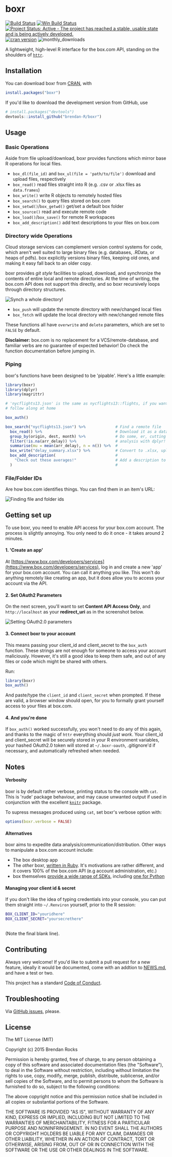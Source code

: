 # boxr
[![Build Status](https://travis-ci.org/brendan-R/boxr.svg)](https://travis-ci.org/brendan-R/boxr)
[![Win Build Status](https://ci.appveyor.com/api/projects/status/github/brendan-r/boxr?branch=master&svg=true)](https://ci.appveyor.com/project/brendan-r/boxr)
[![Project Status: Active - The project has reached a stable, usable state and is being actively developed.](https://img.shields.io/badge/repo%20status-active-brightgreen.svg)](http://www.repostatus.org/#active)
[![cran version](http://www.r-pkg.org/badges/version/boxr)](http://cran.rstudio.com/web/packages/boxr)
![monthly_downloads](http://cranlogs.r-pkg.org/badges/boxr)

A lightweight, high-level R interface for the box.com API, standing on the shoulders of [`httr`](https://github.com/hadley/httr/).

## Installation
You can download boxr from [CRAN](http://cran.r-project.org/web/packages/boxr/), with

```R
install.packages("boxr")
```

If you'd like to download the development version from GitHub, use

```R
# install.packages("devtools")
devtools::install_github("brendan-R/boxr")
```

## Usage
### Basic Operations
Aside from file upload/download, boxr provides functions which mirror base R operations for local files.

* `box_dl(file_id)` and `box_ul(file = 'path/to/file')` download and upload files, respectively
* `box_read()` read files straight into R (e.g. .csv or .xlsx files as `data.frames`)
* `box_write()` write R objects to remotely hosted files
* `box_search()` to query files stored on box.com
* `box_setwd()`/`box_getwd()` get/set a default box folder
* `box_source()` read and execute remote code
* `box_load()`/`box_save()` for remote R workspaces
* `box_add_description()` add text descriptions to your files on box.com


### Directory wide Operations
Cloud storage services can complement version control systems for code, which aren't well suited to large binary files (e.g. databases, .RData, or heaps of pdfs). box explicitly versions binary files, keeping old ones, and making it easy fall back to an older copy.

boxr provides *git style* facilities to upload, download, and synchronize the contents of entire local and remote directories. At the time of writing, the box.com API does not support this directly, and so boxr recursively loops through directory structures.

![Synch a whole directory!](https://s3-us-west-2.amazonaws.com/brendan-misc/boxr_console.png)

* `box_push` will update the remote directory with new/changed local files
* `box_fetch` will update the local directory with new/changed remote files

These functions all have `overwrite` and `delete` parameters, which are set to `FALSE` by default.

**Disclaimer:** box.com is no replacement for a VCS/remote-database, and familiar verbs are no guarantee of expected behavior! Do check the function documentation before jumping in.

### Piping
boxr's functions have been designed to be 'pipable'. Here's a little example:

```r
library(boxr)
library(dplyr)
library(magrittr)

# 'nycflights13.json' is the same as nycflights13::flights, if you want to 
# follow along at home

box_auth()

box_search("nycflights13.json") %>%             # Find a remote file
  box_read() %>%                                # Download it as a data.frame
  group_by(origin, dest, month) %>%             # Do some, er, cutting edge 
  filter(!is.na(arr_delay)) %>%                 # analysis with dplyr!
  summarise(mu = mean(arr_delay), n = n()) %>%  # 
  box_write("delay_summary.xlsx") %>%           # Convert to .xlsx, upload
  box_add_description(                          #
    "Check out these averages!"                 # Add a description to your file!
  )                                             #
```

### File/Folder IDs
Are how box.com identifies things. You can find them in an item's URL:

![Finding file and folder ids](https://s3-us-west-2.amazonaws.com/brendan-misc/file_ids.png)

## Getting set up
To use boxr, you need to enable API access for your box.com account. The process is slightly annoying. You only need to do it once - it takes around 2 minutes.

#### 1. 'Create an app'
At [https://www.box.com/developers/services](https://www.box.com/developers/services), log in and create a new 'app' for your box.com account. You can call it anything you like. This won't do anything remotely like creating an app, but it does allow you to access your account via the API.

#### 2. Set OAuth2 Parameters
On the next screen, you'll want to set **Content API Access Only**, and `http://localhost` as your **redirect_uri** as in the screenshot below.

![Setting OAuth2.0 parameters](https://s3-us-west-2.amazonaws.com/brendan-misc/oauth2_paramters.png)

#### 3. Connect boxr to your account
This means passing your client_id and client_secret to the `box_auth` function. These strings are not enough for someone to access your account maliciously. However, it's still a good idea to keep them safe, and out of any files or code which might be shared with others.

Run:

```R
library(boxr)
box_auth()
```

And paste/type the `client_id` and `client_secret` when prompted. If these are valid, a browser window should open, for you to formally grant yourself access to your files at box.com.


#### 4. And you're done
If `box_auth()` worked successfully, you won't need to do any of this again, and thanks to the magic of `httr` everything should *just work*. Your client_id and client_secret will be securely stored in your R environment variables, your hashed OAuth2.0 token will stored at `~/.boxr-oauth`, .gitignore'd if necessary, and automatically refreshed when needed.


## Notes
#### Verbosity
boxr is by default rather verbose, printing status to the console with `cat`. This is 'rude' package behaviour, and may cause unwanted output if used in conjunction with the excellent [`knitr`](https://github.com/yihui/knitr) package.

To supress messages produced using `cat`, set boxr's verbose option with:

```R
options(boxr.verbose = FALSE)
```

#### Alternatives
boxr aims to expedite data analysis/communication/distribution. Other ways to manipulate a box.com account include:

* The box desktop app
* The *other* boxr, [written in Ruby](https://github.com/cburnette/boxr). It's motivations are rather different, and it covers 100% of the box.com API (e.g account administration, etc.)
* box themselves [provide a wide range of SDKs](https://github.com/box), including [one for Python](https://github.com/box/box-python-sdk)

#### Managing your client id & secret
If you don't like the idea of typing credentials into your console, you can put them straight into `~/.Renviron` yourself, prior to the R session:

```bash
BOX_CLIENT_ID="youridhere"
BOX_CLIENT_SECRET="yoursecrethere"
 
```

(Note the final blank line).

## Contributing
Always very welcome! If you'd like to submit a pull request for a new feature, ideally it would be documented, come with an addtion to [NEWS.md](NEWS.md), and have a test or two.

This project has a standard [Code of Conduct](CONDUCT.md).

## Troubleshooting
Via [GitHub issues](https://github.com/brendan-R/boxr/issues), please.


## License
The MIT License (MIT)

Copyright (c) 2015 Brendan Rocks

Permission is hereby granted, free of charge, to any person obtaining a copy
of this software and associated documentation files (the "Software"), to deal
in the Software without restriction, including without limitation the rights
to use, copy, modify, merge, publish, distribute, sublicense, and/or sell
copies of the Software, and to permit persons to whom the Software is
furnished to do so, subject to the following conditions:

The above copyright notice and this permission notice shall be included in all
copies or substantial portions of the Software.

THE SOFTWARE IS PROVIDED "AS IS", WITHOUT WARRANTY OF ANY KIND, EXPRESS OR
IMPLIED, INCLUDING BUT NOT LIMITED TO THE WARRANTIES OF MERCHANTABILITY,
FITNESS FOR A PARTICULAR PURPOSE AND NONINFRINGEMENT. IN NO EVENT SHALL THE
AUTHORS OR COPYRIGHT HOLDERS BE LIABLE FOR ANY CLAIM, DAMAGES OR OTHER
LIABILITY, WHETHER IN AN ACTION OF CONTRACT, TORT OR OTHERWISE, ARISING FROM,
OUT OF OR IN CONNECTION WITH THE SOFTWARE OR THE USE OR OTHER DEALINGS IN THE
SOFTWARE.
